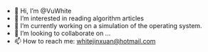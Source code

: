 - 👋 Hi, I’m @VuWhite
- 👀 I’m interested in reading algorithm articles
- 🌱 I’m currently working on a simulation of the operating system.
- 💞️ I’m looking to collaborate on ...
- 📫 How to reach me: whitejinxuan@hotmail.com

<!---
VuWhite/VuWhite is a ✨ special ✨ repository because its `README.md` (this file) appears on your GitHub profile.
You can click the Preview link to take a look at your changes.
--->
